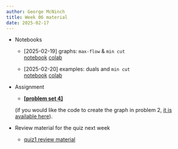 ```yaml
---
author: George McNinch
title: Week 06 material
date: 2025-02-17
---
```


- Notebooks

  - [2025-02-19] graphs: `max-flow` & `min cut`  
	  [notebook](/course-content/week06-01--graph-models.ipynb)
	  [colab](https://colab.research.google.com/github/gmcninch-tufts/2025-Sp-Math087/blob/main/course-content/week06-01--graph-models.ipynb)


  - [2025-02-20] examples: duals and `min cut`  
	  [notebook](/course-content/week06-02--min-cut-notes.ipynb)
	  [colab](https://colab.research.google.com/github/gmcninch-tufts/2025-Sp-Math087/blob/main/course-content/week06-02--min-cut-notes.ipynb)
  

- Assignment

	- [**[problem set 4]**](/course-assignments/PS04--2024-02-23.pdf)
	
	(if you would like the code to create the graph in problem 2, [it is available here](/course-assets/PS4--graph.py)).

 - Review material for the quiz next week
 
    - [quiz1 review material](/course-content/Quiz1-review--2025-02-26.pdf)
